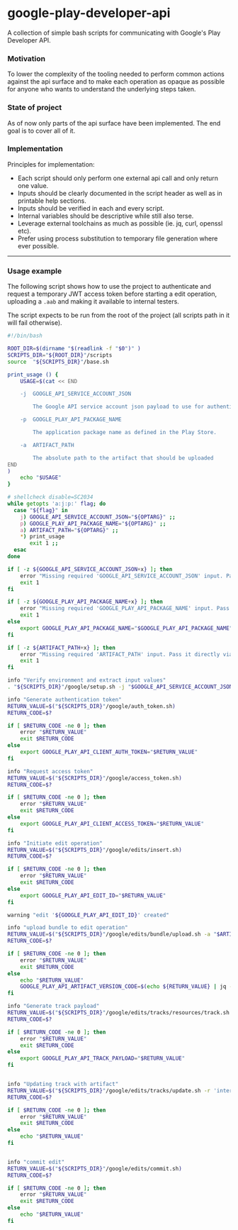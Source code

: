 google-play-developer-api
====

A collection of simple bash scripts for communicating with Google's Play Developer API.

### Motivation

To lower the complexity of the tooling needed to perform common actions against the api surface and to make each operation as opaque as possible for anyone who wants to understand the underlying steps taken.

### State of project

As of now only parts of the api surface have been implemented. The end goal is to cover all of it.

### Implementation

Principles for implementation:

- Each script should only perform one external api call and only return one value.
- Inputs should be clearly documented in the script header as well as in printable help sections.
- Inputs should be verified in each and every script.
- Internal variables should be descriptive while still also terse.
- Leverage external toolchains as much as possible (ie. jq, curl, openssl etc).
- Prefer using process substitution to temporary file generation where ever possible.

---

### Usage example

The following script shows how to use the project to authenticate and request a temporary JWT access token before starting a edit operation, uploading a `.aab` and making it available to internal testers.

The script expects to be run from the root of the project (all scripts path in it will fail otherwise).

```bash
#!/bin/bash

ROOT_DIR=$(dirname "$(readlink -f "$0")" )
SCRIPTS_DIR="${ROOT_DIR}"/scripts
source  "${SCRIPTS_DIR}"/base.sh

print_usage () {
    USAGE=$(cat << END

    -j  GOOGLE_API_SERVICE_ACCOUNT_JSON

        The Google API service account json payload to use for authentication.

    -p  GOOGLE_PLAY_API_PACKAGE_NAME

        The application package name as defined in the Play Store.

    -a  ARTIFACT_PATH

        The absolute path to the artifact that should be uploaded
END
)
    echo "$USAGE"
}

# shellcheck disable=SC2034
while getopts 'a:j:p:' flag; do
  case "${flag}" in
    j) GOOGLE_API_SERVICE_ACCOUNT_JSON="${OPTARG}" ;;
    p) GOOGLE_PLAY_API_PACKAGE_NAME="${OPTARG}" ;;
    a) ARTIFACT_PATH="${OPTARG}" ;;
    *) print_usage
       exit 1 ;;
  esac
done

if [ -z ${GOOGLE_API_SERVICE_ACCOUNT_JSON+x} ]; then
    error "Missing required 'GOOGLE_API_SERVICE_ACCOUNT_JSON' input. Pass it directly via '-j' flag or set as env var"
    exit 1
fi

if [ -z ${GOOGLE_PLAY_API_PACKAGE_NAME+x} ]; then
    error "Missing required 'GOOGLE_PLAY_API_PACKAGE_NAME' input. Pass it directly via '-p' flag or set as env var"
    exit 1
else
    export GOOGLE_PLAY_API_PACKAGE_NAME="$GOOGLE_PLAY_API_PACKAGE_NAME"
fi

if [ -z ${ARTIFACT_PATH+x} ]; then
    error "Missing required 'ARTIFACT_PATH' input. Pass it directly via '-p' flag or set as env var"
    exit 1
fi

info "Verify environment and extract input values"
. "${SCRIPTS_DIR}"/google/setup.sh -j "$GOOGLE_API_SERVICE_ACCOUNT_JSON"

info "Generate authentication token"
RETURN_VALUE=$("${SCRIPTS_DIR}"/google/auth_token.sh)
RETURN_CODE=$?

if [ $RETURN_CODE -ne 0 ]; then
    error "$RETURN_VALUE"
    exit $RETURN_CODE
else
    export GOOGLE_PLAY_API_CLIENT_AUTH_TOKEN="$RETURN_VALUE"
fi

info "Request access token"
RETURN_VALUE=$("${SCRIPTS_DIR}"/google/access_token.sh)
RETURN_CODE=$?

if [ $RETURN_CODE -ne 0 ]; then
    error "$RETURN_VALUE"
    exit $RETURN_CODE
else
    export GOOGLE_PLAY_API_CLIENT_ACCESS_TOKEN="$RETURN_VALUE"
fi

info "Initiate edit operation"
RETURN_VALUE=$("${SCRIPTS_DIR}"/google/edits/insert.sh)
RETURN_CODE=$?

if [ $RETURN_CODE -ne 0 ]; then
    error "$RETURN_VALUE"
    exit $RETURN_CODE
else
    export GOOGLE_PLAY_API_EDIT_ID="$RETURN_VALUE"
fi

warning "edit '${GOOGLE_PLAY_API_EDIT_ID}' created"

info "upload bundle to edit operation"
RETURN_VALUE=$("${SCRIPTS_DIR}"/google/edits/bundle/upload.sh -a "$ARTIFACT_PATH")
RETURN_CODE=$?

if [ $RETURN_CODE -ne 0 ]; then
    error "$RETURN_VALUE"
    exit $RETURN_CODE
else
    echo "$RETURN_VALUE"
    GOOGLE_PLAY_API_ARTIFACT_VERSION_CODE=$(echo ${RETURN_VALUE} | jq -r '.versionCode')
fi

info "Generate track payload"
RETURN_VALUE=$("${SCRIPTS_DIR}"/google/edits/tracks/resources/track.sh -s 5 -v 32)
RETURN_CODE=$?

if [ $RETURN_CODE -ne 0 ]; then
    error "$RETURN_VALUE"
    exit $RETURN_CODE
else
    export GOOGLE_PLAY_API_TRACK_PAYLOAD="$RETURN_VALUE"
fi


info "Updating track with artifact"
RETURN_VALUE=$("${SCRIPTS_DIR}"/google/edits/tracks/update.sh -r 'internal')
RETURN_CODE=$?

if [ $RETURN_CODE -ne 0 ]; then
    error "$RETURN_VALUE"
    exit $RETURN_CODE
else
    echo "$RETURN_VALUE"
fi


info "commit edit"
RETURN_VALUE=$("${SCRIPTS_DIR}"/google/edits/commit.sh)
RETURN_CODE=$?

if [ $RETURN_CODE -ne 0 ]; then
    error "$RETURN_VALUE"
    exit $RETURN_CODE
else
    echo "$RETURN_VALUE"
fi

```
